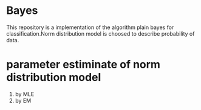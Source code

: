# Bayes
This repository is a implementation of the algorithm plain bayes for classification.Norm distribution model is choosed to describe probability of data.
# parameter estiminate of norm distribution model
1. by MLE
2. by EM
